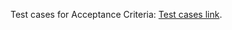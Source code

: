Test cases for Acceptance Criteria: [Test cases link](https://docs.google.com/presentation/d/1Juyp_n4cJDdD_f9z0WVZCuc-fYmfjX2G76dp6zc73yo/edit#slide=id.p).